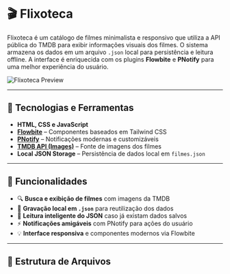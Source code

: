# 🎬 Flixoteca

Flixoteca é um catálogo de filmes minimalista e responsivo que utiliza a API pública do TMDB para exibir informações visuais dos filmes. O sistema armazena os dados em um arquivo `.json` local para persistência e leitura offline. A interface é enriquecida com os plugins **Flowbite** e **PNotify** para uma melhor experiência do usuário.

![Flixoteca Preview](preview.png)

---

## 🚀 Tecnologias e Ferramentas

- **HTML, CSS e JavaScript**
- **[Flowbite](https://flowbite.com/)** – Componentes baseados em Tailwind CSS
- **[PNotify](https://sciactive.com/pnotify/)** – Notificações modernas e customizáveis
- **[TMDB API (Images)](https://image.tmdb.org/t/p/w300)** – Fonte de imagens dos filmes
- **Local JSON Storage** – Persistência de dados local em `filmes.json`

---

## 🔧 Funcionalidades

- 🔍 **Busca e exibição de filmes** com imagens da TMDB
- 💾 **Gravação local em `.json`** para reutilização dos dados
- 🧠 **Leitura inteligente do JSON** caso já existam dados salvos
- ⚡ **Notificações amigáveis** com PNotify para ações do usuário
- 💡 **Interface responsiva** e componentes modernos via Flowbite

---

## 📁 Estrutura de Arquivos
